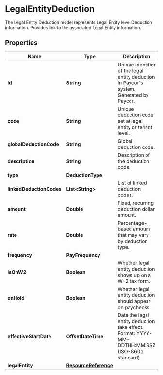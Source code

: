 

# LegalEntityDeduction

The Legal Entity Deduction model represents Legal Entity level Deduction information.  Provides link to the associated Legal Entity information.

## Properties

| Name | Type | Description | Notes |
|------------ | ------------- | ------------- | -------------|
|**id** | **String** | Unique identifier of the legal entity deduction in Paycor&#39;s system. Generated by Paycor. |  [optional] |
|**code** | **String** | Unique deduction code set at legal entity or tenant level.   |  [optional] |
|**globalDeductionCode** | **String** | Global deduction code. |  [optional] |
|**description** | **String** | Description of the deduction code. |  [optional] |
|**type** | **DeductionType** |  |  [optional] |
|**linkedDeductionCodes** | **List&lt;String&gt;** | List of linked deduction codes.              |  [optional] |
|**amount** | **Double** | Fixed, recurring deduction dollar amount.              |  [optional] |
|**rate** | **Double** | Percentage-based amount that may vary by deduction type.              |  [optional] |
|**frequency** | **PayFrequency** |  |  [optional] |
|**isOnW2** | **Boolean** | Whether legal entity deduction shows up on a W-2 tax form.              |  [optional] |
|**onHold** | **Boolean** | Whether legal entity deduction should appear on paychecks.              |  [optional] |
|**effectiveStartDate** | **OffsetDateTime** | Date the legal entity deduction take effect. Format: YYYY-MM-DDTHH:MM:SSZ  (ISO-8601 standard)               |  [optional] |
|**legalEntity** | [**ResourceReference**](ResourceReference.md) |  |  [optional] |



